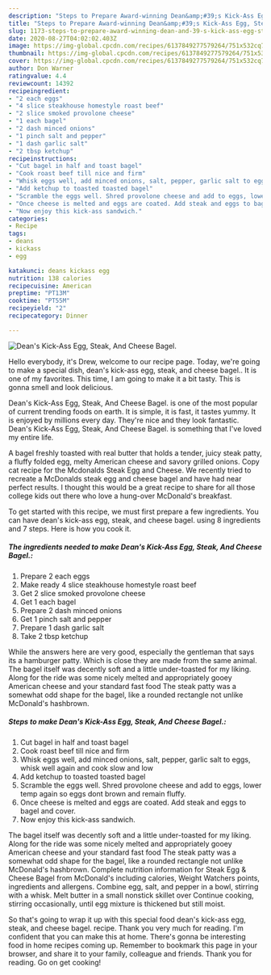 ```yaml
---
description: "Steps to Prepare Award-winning Dean&amp;#39;s Kick-Ass Egg, Steak, And Cheese Bagel."
title: "Steps to Prepare Award-winning Dean&amp;#39;s Kick-Ass Egg, Steak, And Cheese Bagel."
slug: 1173-steps-to-prepare-award-winning-dean-and-39-s-kick-ass-egg-steak-and-cheese-bagel
date: 2020-08-27T04:02:02.403Z
image: https://img-global.cpcdn.com/recipes/6137849277579264/751x532cq70/deans-kick-ass-egg-steak-and-cheese-bagel-recipe-main-photo.jpg
thumbnail: https://img-global.cpcdn.com/recipes/6137849277579264/751x532cq70/deans-kick-ass-egg-steak-and-cheese-bagel-recipe-main-photo.jpg
cover: https://img-global.cpcdn.com/recipes/6137849277579264/751x532cq70/deans-kick-ass-egg-steak-and-cheese-bagel-recipe-main-photo.jpg
author: Don Warner
ratingvalue: 4.4
reviewcount: 14392
recipeingredient:
- "2 each eggs"
- "4 slice steakhouse homestyle roast beef"
- "2 slice smoked provolone cheese"
- "1 each bagel"
- "2 dash minced onions"
- "1 pinch salt and pepper"
- "1 dash garlic salt"
- "2 tbsp ketchup"
recipeinstructions:
- "Cut bagel in half and toast bagel"
- "Cook roast beef till nice and firm"
- "Whisk eggs well, add minced onions, salt, pepper, garlic salt to eggs, whisk well again and cook slow and low"
- "Add ketchup to toasted toasted bagel"
- "Scramble the eggs well. Shred provolone cheese and add to eggs, lower temp again so eggs dont brown and remain fluffy."
- "Once cheese is melted and eggs are coated. Add steak and eggs to bagel and cover."
- "Now enjoy this kick-ass sandwich."
categories:
- Recipe
tags:
- deans
- kickass
- egg

katakunci: deans kickass egg 
nutrition: 138 calories
recipecuisine: American
preptime: "PT13M"
cooktime: "PT55M"
recipeyield: "2"
recipecategory: Dinner

---
```



![Dean&#39;s Kick-Ass Egg, Steak, And Cheese Bagel.](https://img-global.cpcdn.com/recipes/6137849277579264/751x532cq70/deans-kick-ass-egg-steak-and-cheese-bagel-recipe-main-photo.jpg)

Hello everybody, it's Drew, welcome to our recipe page. Today, we're going to make a special dish, dean&#39;s kick-ass egg, steak, and cheese bagel.. It is one of my favorites. This time, I am going to make it a bit tasty. This is gonna smell and look delicious.

Dean&#39;s Kick-Ass Egg, Steak, And Cheese Bagel. is one of the most popular of current trending foods on earth. It is simple, it is fast, it tastes yummy. It is enjoyed by millions every day. They're nice and they look fantastic. Dean&#39;s Kick-Ass Egg, Steak, And Cheese Bagel. is something that I've loved my entire life.

A bagel freshly toasted with real butter that holds a tender, juicy steak patty, a fluffy folded egg, melty American cheese and savory grilled onions. Copy cat recipe for the Mcdonalds Steak Egg and Cheese. We recently tried to recreate a McDonalds steak egg and cheese bagel and have had near perfect results. I thought this would be a great recipe to share for all those college kids out there who love a hung-over McDonald&#39;s breakfast.


To get started with this recipe, we must first prepare a few ingredients. You can have dean&#39;s kick-ass egg, steak, and cheese bagel. using 8 ingredients and 7 steps. Here is how you cook it.

<!--inarticleads1-->

##### The ingredients needed to make Dean&#39;s Kick-Ass Egg, Steak, And Cheese Bagel.:

1. Prepare 2 each eggs
1. Make ready 4 slice steakhouse homestyle roast beef
1. Get 2 slice smoked provolone cheese
1. Get 1 each bagel
1. Prepare 2 dash minced onions
1. Get 1 pinch salt and pepper
1. Prepare 1 dash garlic salt
1. Take 2 tbsp ketchup


While the answers here are very good, especially the gentleman that says its a hamburger patty. Which is close they are made from the same animal. The bagel itself was decently soft and a little under-toasted for my liking. Along for the ride was some nicely melted and appropriately gooey American cheese and your standard fast food The steak patty was a somewhat odd shape for the bagel, like a rounded rectangle not unlike McDonald&#39;s hashbrown. 

<!--inarticleads2-->

##### Steps to make Dean&#39;s Kick-Ass Egg, Steak, And Cheese Bagel.:

1. Cut bagel in half and toast bagel
1. Cook roast beef till nice and firm
1. Whisk eggs well, add minced onions, salt, pepper, garlic salt to eggs, whisk well again and cook slow and low
1. Add ketchup to toasted toasted bagel
1. Scramble the eggs well. Shred provolone cheese and add to eggs, lower temp again so eggs dont brown and remain fluffy.
1. Once cheese is melted and eggs are coated. Add steak and eggs to bagel and cover.
1. Now enjoy this kick-ass sandwich.


The bagel itself was decently soft and a little under-toasted for my liking. Along for the ride was some nicely melted and appropriately gooey American cheese and your standard fast food The steak patty was a somewhat odd shape for the bagel, like a rounded rectangle not unlike McDonald&#39;s hashbrown. Complete nutrition information for Steak Egg &amp; Cheese Bagel from McDonald&#39;s including calories, Weight Watchers points, ingredients and allergens. Combine egg, salt, and pepper in a bowl, stirring with a whisk. Melt butter in a small nonstick skillet over Continue cooking, stirring occasionally, until egg mixture is thickened but still moist. 

So that's going to wrap it up with this special food dean&#39;s kick-ass egg, steak, and cheese bagel. recipe. Thank you very much for reading. I'm confident that you can make this at home. There's gonna be interesting food in home recipes coming up. Remember to bookmark this page in your browser, and share it to your family, colleague and friends. Thank you for reading. Go on get cooking!
